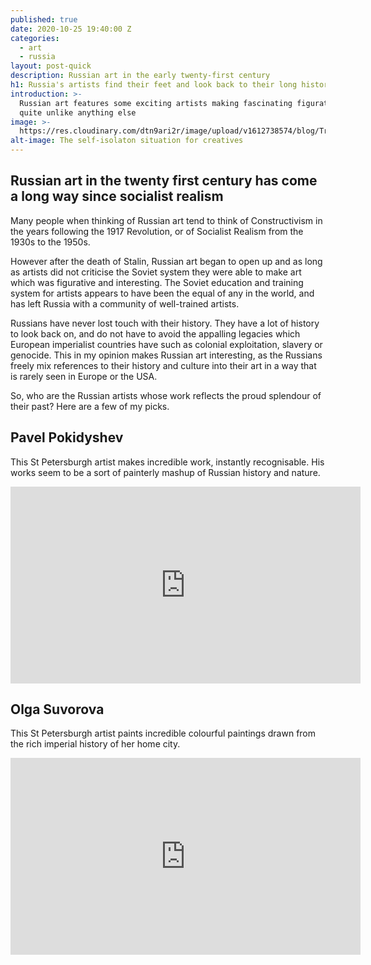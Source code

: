 ```yaml
---
published: true
date: 2020-10-25 19:40:00 Z
categories:
  - art
  - russia
layout: post-quick
description: Russian art in the early twenty-first century
h1: Russia's artists find their feet and look back to their long history 
introduction: >-
  Russian art features some exciting artists making fascinating figurative art
  quite unlike anything else
image: >-
  https://res.cloudinary.com/dtn9ari2r/image/upload/v1612738574/blog/Triennal_of_russian_contemporary_art.jpg
alt-image: The self-isolaton situation for creatives
---
```

## Russian art in the twenty first century has come a long way since socialist realism

Many people when thinking of Russian art tend to think of Constructivism in the years following the 1917 Revolution, or of Socialist Realism from the 1930s to the 1950s.

However after the death of Stalin, Russian art began to open up and as long as artists did not criticise the Soviet system they were able to make art which was figurative and interesting. The Soviet education and training system for artists appears to have been the equal of any in the world, and has left Russia with a community of well-trained artists.

Russians have never lost touch with their history. They have a lot of history to look back on, and do not have to avoid the appalling legacies which European imperialist countries have such as colonial exploitation, slavery or genocide. This in my opinion makes Russian art interesting, as the Russians freely mix references to their history and culture into their art in a way that is rarely seen in Europe or the USA.

So, who are the Russian artists whose work reflects the proud splendour of their past? Here are a few of my picks.

## Pavel Pokidyshev

This St Petersburgh artist makes incredible work, instantly recognisable. His works seem to be a sort of painterly mashup of Russian history and nature.

<iframe width="560" height="315" src="https://www.youtube.com/embed/uw_WGGBpqro" frameborder="0" allow="accelerometer; autoplay; clipboard-write; encrypted-media; gyroscope; picture-in-picture" allowfullscreen></iframe>

## Olga Suvorova

This St Petersburgh artist paints incredible colourful paintings drawn from the rich imperial history of her home city.

<iframe width="560" height="315" src="https://www.youtube.com/embed/hMeS_0uj5fU" frameborder="0" allow="accelerometer; autoplay; clipboard-write; encrypted-media; gyroscope; picture-in-picture" allowfullscreen></iframe>